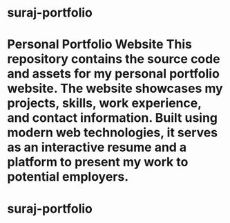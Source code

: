 # suraj-portfolio
Personal Portfolio Website This repository contains the source code and assets for my personal portfolio website. The website showcases my projects, skills, work experience, and contact information. Built using modern web technologies, it serves as an interactive resume and a platform to present my work to potential employers.
=======
# suraj-portfolio
